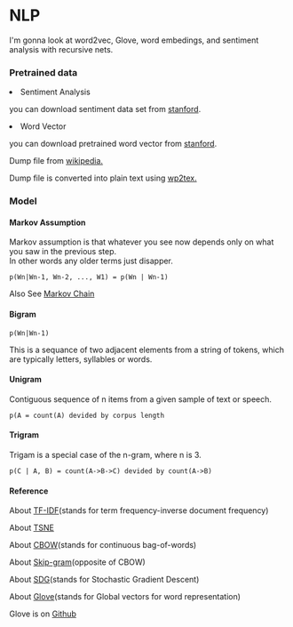 # NLP
I'm gonna look at word2vec, Glove, word embedings, and sentiment analysis with recursive nets.

<h3>Pretrained data</h3>

<li>Sentiment Analysis</li>
<p>you can download sentiment data set from <a href="https://nlp.stanford.edu/sentiment/">stanford</a>.</p>

<li>Word Vector</li>
<p>you can download pretrained word vector from <a href="https://nlp.stanford.edu/projects/glove/">stanford</a>.</p>

<p>Dump file from <a href="https://dumps.wikimedia.org/enwiki/">wikipedia.</a></p>

<p>Dump file is converted into plain text using <a href="https://github.com/yohasebe/wp2txt">wp2tex.</a></p>

<h3>Model</h3>
<h4>Markov Assumption</h4>
<p>Markov assumption is that whatever you see now depends only on what you saw in the previous step.<br>
In other words any older terms just disapper.</p>
<code>p(Wn|Wn-1, Wn-2, ..., W1) = p(Wn | Wn-1)</code>
<p>Also See <a target="_blank" href="https://en.wikipedia.org/wiki/Markov_chain">Markov Chain</a></p>
<h4>Bigram</h4>
<code>p(Wn|Wn-1)</code>
<p>This is a sequance of two adjacent elements from a string of tokens, which are typically letters, syllables or words.</p>
<h4>Unigram</h4>
<p>Contiguous sequence of n items from a given sample of text or speech.</p>
<code>p(A = count(A) devided by corpus length</code>
<h4>Trigram</h4>
<p>Trigam is a special case of the n-gram, where n is 3.</p>
<code>p(C | A, B) = count(A->B->C) devided by count(A->B)</code>

<h4>Reference</h4>

<p>About <a href="http://www.tfidf.com/">TF-IDF</a>(stands for term frequency-inverse document frequency)</p>

<p>About <a href="https://scikit-learn.org/stable/modules/generated/sklearn.manifold.TSNE.html">TSNE</a></p>

<p>About <a href="https://en.wikipedia.org/wiki/Word2vec#CBOW_and_skip_grams">CBOW</a>(stands for continuous bag-of-words)</p>

<p>About <a href="https://towardsdatascience.com/skip-gram-nlp-context-words-prediction-algorithm-5bbf34f84e0c">Skip-gram</a>(opposite of CBOW)</p>

<p>About <a href="https://scikit-learn.org/stable/modules/sgd.html">SDG</a>(stands for Stochastic Gradient Descent)</p>

<p>About <a href="https://nlp.stanford.edu/projects/glove/">Glove</a>(stands for Global vectors for word representation)</p>
<p>Glove is on <a href="https://github.com/stanfordnlp/GloVe">Github</a></p>
